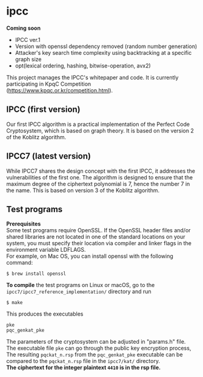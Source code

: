 # ipcc

**Coming soon**
- IPCC ver.1
- Version with openssl dependency removed (random number generation)
- Attacker's key search time complexity using backtracking at a specific graph size
- opt(lexical ordering, hashing, bitwise-operation, avx2)

This project manages the IPCC's whitepaper and code. It is currently participating in KpqC Competition (https://www.kpqc.or.kr/competition.html). <br>

**IPCC (first version)**
-------------------------------------------------------
Our first IPCC algorithm is a practical implementation of the Perfect Code Cryptosystem, which is based on graph theory. It is based on the version 2 of the Koblitz algorithm. <br>

**IPCC7 (latest version)**
-------------------------------------------------------
While IPCC7 shares the design concept with the first IPCC, it addresses the vulnerabilities of the first one. The algorithm is designed to ensure that the maximum degree of the ciphertext polynomial is 7, hence the number 7 in the name. This is based on version 3 of the Koblitz algorithm. <br>



Test programs
-------------------------------------------------------
**Prerequisites** <br>
Some test programs require OpenSSL. If the OpenSSL header files and/or shared libraries are not located in one of the standard locations on your system, you must specify their location via compiler and linker flags in the environment variable LDFLAGS. <br>
For example, on Mac OS, you can install openssl with the following command: <br>
```
$ brew install openssl
```


**To compile** the test programs on Linux or macOS, go to the `ipcc7/ipcc7_reference_implementation/` directory and run
```
$ make
```
This produces the executables
```
pke
pqc_genkat_pke
```
The parameters of the cryptosystem can be adjusted in "params.h" file. <br>
The executable file `pke` can go through the public key encryption process, <br>
The resulting `pqckat_n.rsp` from the `pqc_genkat_pke` executable can be compared to the `pqckat_n.rsp` file in the `ipcc7/kat/` directory. <br>
**The ciphertext for the integer plaintext `4410` is in the rsp file.**
